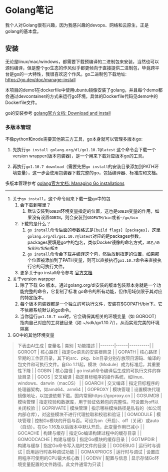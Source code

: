 # Golang笔记

我个人对Golang很有兴趣，因为我感兴趣的devops、网络和云原生，正是golang的基本盘。

## 安装

无论是linux/mac/windows，都需要下载预编译的二进制包来安装，当然也可以源码编译，但是整个go生态的作风似乎都更倾向于直接提供二进制包，毕竟跨平台是go的一大特性，我很喜欢这个作风。go二进制包下载地址: https://go.dev/doc/manage-install

本项目的demo1在dockerfile中使用ubuntu镜像安装了golang，并且每个demo都会通过devcontainer的方式来运行go环境。具体的Dockerfile代码见demo中的Dockerfile文件。

go的安装参考 [golang官方文档: Download and install](https://go.dev/doc/install)

### 多版本管理

不像python和node需要其他第三方工具，go本身就可以管理多版本go:

1. 先执行`go install golang.org/dl/go1.10.7@latest` 这个命令会下载一个version wrapper(版本包装器)，是一个用来下载对应版本go的工具。

2. 再执行`go1.10.7 download`（需要先把`go install`的安装目录添加到PATH环境变量），这一步会使用包装器下载完整的go，包括编译器、标准库和文档。

多版本管理参考 [golang官方文档: Managing Go installations](https://go.dev/doc/manage-install)

---

1. 关于`go install`，这个命令用来下载一些go中的包
   1. 会下载到哪里？ 
      1. 默认安装到`GOBIN`环境变量指定的位置，这也是`GOBIN`变量的作用，如果没有设置`GOBIN`，则会安装到`$GOPATH/bin`或者`~/go/bin`
   2. 下载的是什么？
      1. `go install`命令后面的参数格式是`[build flags] [packages]`，这里`golang.org/dl/go1.10.7@latest`对应的是packages参数，packages要填是go中的包名，类似Docker镜像的命名方式，`域名/命名空间/包名@版本`
      2. `go install`命令会下载并编译这个包，然后放到指定的位置，如果那个位置被添加到了PATH变量，则可以直接执行`go1.10.7`命令来直接执行它的可执行文件。 
   3. 更多关于go install命令参考 [官方文档](https://pkg.go.dev/cmd/go#hdr-Compile_and_install_packages_and_dependencies)
2. 关于version warpper
   1. 除了下载 Go 版本，通过golang.org/dl安装的版本包装器本身就是一个功能完整的命令，它复制了标准 go命令的所有功能，但作用域仅限于其对应的特定版本。
   2. 每个版本包装器都是一个独立的可执行文件，安装在$GOPATH/bin下。它不依赖系统默认的go命令。
   3. 当你运行`go1.10.7 xxx`时，它会确保其相关的环境变量（如 GOROOT）指向自己对应的工具链目录（如 ~/sdk/go1.10.7/），从而实现完美的环境隔离
3. GO中的其他环境变量

> 下表由AI生成
> | 变量名 | 类别 | 功能描述 |
> |-------|------|----------|
> | GOROOT | 核心路径 | 指定Go语言的安装根目录 |
> | GOPATH | 核心路径 | 早期的工作区目录，其下的src、pkg、bin目录分别存放项目源码、编译的包文件和可执行文件。自Go 1.11起，模块（Module）成为标准后，其重要性下降 |
> | GOBIN | 核心路径 | go install命令编译后生成的可执行文件的存放目录 |
> | GOOS | 交叉编译 | 指定目标程序的操作系统，如linux、windows、darwin（macOS） |
> | GOARCH | 交叉编译 | 指定目标程序的处理器架构，如amd64、arm64 |
> | GOPROXY | 模块管理 | 设置模块代理镜像地址，以加速依赖下载。国内常用https://goproxy.cn |
> | GOSUMDB | 模块管理 | 指定校验和数据库，用于验证依赖包的完整性。可设置为off以关闭校验 |
> | GOPRIVATE | 模块管理 | 指示哪些模块路径是私有的（如公司内部仓库），对这些模块不进行代理拉取和校验和验证 |
> | GOMODULE | 模块管理 | 控制Go模块的开启与否。可设为on（开启）、off（关闭）或auto（自动）。在Go 1.16及以后版本中默认开启，此变量作用已减小 |
> | GOCACHE | 构建与缓存 | 指定Go编译构建过程中的缓存目录 |
> | GOMODCACHE | 构建与缓存 | 指定Go模块的缓存目录 |
> | GOTMPDIR | 构建与缓存 | 指定Go命令写入临时文件的目录 |
> | GODEBUG | 运行时与调试 | 启用运行时各种调试功能 |
> | GOMAXPROCS | 运行时与调试 | 设置应用程序可使用的CPU最大核心数 |
> | GOENV | 配置与信息 | 显示存储Go环境变量配置的文件路径。此文件通常为只读 |

